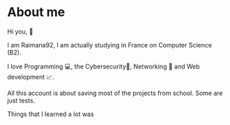 # About me

Hi you, :wave:

I am Raimana92, I am actually studying in France on Computer Science (B2). 

I love Programming :computer:, the Cybersecurity:closed_lock_with_key:, Networking :link: and Web development :chart_with_upwards_trend:.

All this account is about saving most of the projects from school. Some are just tests.

Things that I learned a lot was <a href="https://www.adobe.com/fr/products/photoshop.html?mv=search&mv=search&sdid=LZ32SYVR&ef_id=Cj0KCQjwp86EBhD7ARIsAFkgakgjgx2n1XoB3m_NaxsjlZh3wFYOb8hlLtBrI2hwD4q9HnjFUmZrB5oaAj5CEALw_wcB:G:s&s_kwcid=AL!3085!3!341240721086!e!!g!!photoshop!1435912275!56537390339&gclid=Cj0KCQjwp86EBhD7ARIsAFkgakgjgx2n1XoB3m_NaxsjlZh3wFYOb8hlLtBrI2hwD4q9HnjFUmZrB5oaAj5CEALw_wcB" src="https://upload.wikimedia.org/wikipedia/commons/thumb/a/af/Adobe_Photoshop_CC_icon.svg/1200px-Adobe_Photoshop_CC_icon.svg.png"></a>
